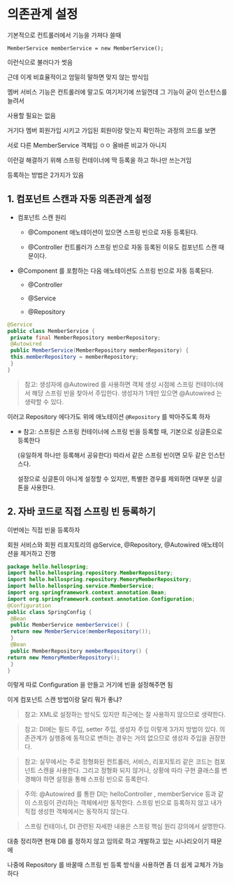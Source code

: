 # 의존관계 설정

기본적으로 컨트롤러에서 기능을 가져다 쓸때

`MemberService memberService = new MemberService();`

이런식으로 불러다가 썻음

근데 이게 비효율적이고 엄밀히 말하면 맞지 않는 방식임

멤버 서비스 기능은 컨트롤러에 말고도 여기저기에 쓰일껀데 그 기능이 굳이 인스턴스를 늘려서

사용할 필요는 없음

거기다 멤버 회원가입 시키고 가입된 회원이랑 맞는지 확인하는 과정의 코드를 보면

서로 다른 MemberService 객체임 ㅇㅇ 올바른 비교가 아니지

이런걸 해결하기 위해 스프링 컨테이너에 딱 등록을 하고 하나만 쓰는거임

등록하는 방법은 2가지가 있음

## 1. 컴포넌트 스캔과 자동 의존관계 설정

- 컴포넌트 스캔 원리
  - @Component 애노테이션이 있으면 스프링 빈으로 자동 등록된다.
  
  - @Controller 컨트롤러가 스프링 빈으로 자동 등록된 이유도 컴포넌트 스캔 때문이다.
  
- @Component 를 포함하는 다음 애노테이션도 스프링 빈으로 자동 등록된다. 
  - @Controller
  
  - @Service
  
  - @Repository

```java
@Service
public class MemberService {
 private final MemberRepository memberRepository;
 @Autowired
 public MemberService(MemberRepository memberRepository) {
 this.memberRepository = memberRepository;
 }
}
```

> 참고: 생성자에 @Autowired 를 사용하면 객체 생성 시점에 스프링 컨테이너에서 해당 스프링 빈을 찾아서
주입한다. 생성자가 1개만 있으면 @Autowired 는 생략할 수 있다.

이러고 Repository 에다가도 위에 애노테이션 `@Repository` 를 박아주도록 하자


- ※ 참고: 스프링은 스프링 컨테이너에 스프링 빈을 등록할 때, 기본으로 싱글톤으로 등록한다
    
    (유일하게 하나만 등록해서 공유한다) 따라서 같은 스프링 빈이면 모두 같은 인스턴스다. 
    
    설정으로 싱글톤이 아니게 설정할 수 있지만, 특별한 경우를 제외하면 대부분 싱글톤을 사용한다.

## 2. 자바 코드로 직접 스프링 빈 등록하기

이번에는 직접 빈을 등록하자

회원 서비스와 회원 리포지토리의 @Service, @Repository, @Autowired 애노테이션을 제거하고
진행

```java
package hello.hellospring;
import hello.hellospring.repository.MemberRepository;
import hello.hellospring.repository.MemoryMemberRepository;
import hello.hellospring.service.MemberService;
import org.springframework.context.annotation.Bean;
import org.springframework.context.annotation.Configuration;
@Configuration
public class SpringConfig {
 @Bean
 public MemberService memberService() {
 return new MemberService(memberRepository());
 }
 @Bean
 public MemberRepository memberRepository() {
return new MemoryMemberRepository();
 }
}
```

이렇게 따로 Configuration 을 만들고 거기에 빈을 설정해주면 됨

이게 컴포넌트 스캔 방법이랑 달리 뭐가 좋냐?

> 참고: XML로 설정하는 방식도 있지만 최근에는 잘 사용하지 않으므로 생략한다.

> 참고: DI에는 필드 주입, setter 주입, 생성자 주입 이렇게 3가지 방법이 있다. 의존관계가 실행중에
동적으로 변하는 경우는 거의 없으므로 생성자 주입을 권장한다.
 

> 참고: 실무에서는 주로 정형화된 컨트롤러, 서비스, 리포지토리 같은 코드는 컴포넌트 스캔을 사용한다.
그리고 정형화 되지 않거나, 상황에 따라 구현 클래스를 변경해야 하면 설정을 통해 스프링 빈으로
등록한다.
 

> 주의: @Autowired 를 통한 DI는 helloController , memberService 등과 같이 스프링이 관리하는
객체에서만 동작한다. 스프링 빈으로 등록하지 않고 내가 직접 생성한 객체에서는 동작하지 않는다.

> 스프링 컨테이너, DI 관련된 자세한 내용은 스프링 핵심 원리 강의에서 설명한다.

대충 정리하면 현재 DB 를 정하지 않고 임의로 하고 개발하고 있는 시나리오이기 때문에

나중에 Repository 를 바꿀때 스프링 빈 등록 방식을 사용하면 좀 더 쉽게 교체가 가능하다

